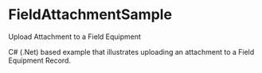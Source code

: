 # FieldAttachmentSample
Upload Attachment to a Field Equipment

C# (.Net) based example that illustrates uploading an attachment to a Field Equipment Record.
